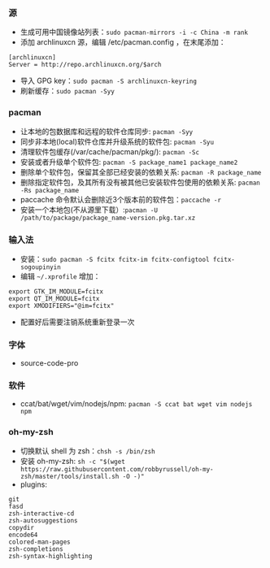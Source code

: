 ### 源
* 生成可用中国镜像站列表：`sudo pacman-mirrors -i -c China -m rank`
* 添加 archlinuxcn 源，编辑 /etc/pacman.config ，在末尾添加：
```
[archlinuxcn]
Server = http://repo.archlinuxcn.org/$arch
```
* 导入 GPG key：`sudo pacman -S archlinuxcn-keyring`
* 刷新缓存：`sudo pacman -Syy`

### pacman
* 让本地的包数据库和远程的软件仓库同步: `pacman -Syy`
* 同步非本地(local)软件仓库并升级系统的软件包: `pacman -Syu`
* 清理软件包缓存(/var/cache/pacman/pkg/): `pacman -Sc`
* 安装或者升级单个软件包: `pacman -S package_name1 package_name2`
* 删除单个软件包，保留其全部已经安装的依赖关系: `pacman -R package_name`
* 删除指定软件包，及其所有没有被其他已安装软件包使用的依赖关系: `pacman -Rs package_name`
* paccache 命令默认会删除近3个版本前的软件包：`paccache -r`
* 安装一个本地包(不从源里下载）:`pacman -U /path/to/package/package_name-version.pkg.tar.xz`

### 输入法
* 安装：`sudo pacman -S fcitx fcitx-im fcitx-configtool fcitx-sogoupinyin`
* 编辑 `~/.xprofile` 增加：
```
export GTK_IM_MODULE=fcitx
export QT_IM_MODULE=fcitx
export XMODIFIERS="@im=fcitx"
```
* 配置好后需要注销系统重新登录一次

### 字体
* source-code-pro

### 软件
* ccat/bat/wget/vim/nodejs/npm: 
`pacman -S ccat bat wget vim nodejs npm`

### oh-my-zsh
* 切换默认 shell 为 zsh：`chsh -s /bin/zsh`
* 安装 oh-my-zsh:
`sh -c "$(wget https://raw.githubusercontent.com/robbyrussell/oh-my-zsh/master/tools/install.sh -O -)"`
* plugins:
```
git
fasd
zsh-interactive-cd
zsh-autosuggestions
copydir
encode64
colored-man-pages
zsh-completions
zsh-syntax-highlighting
```
